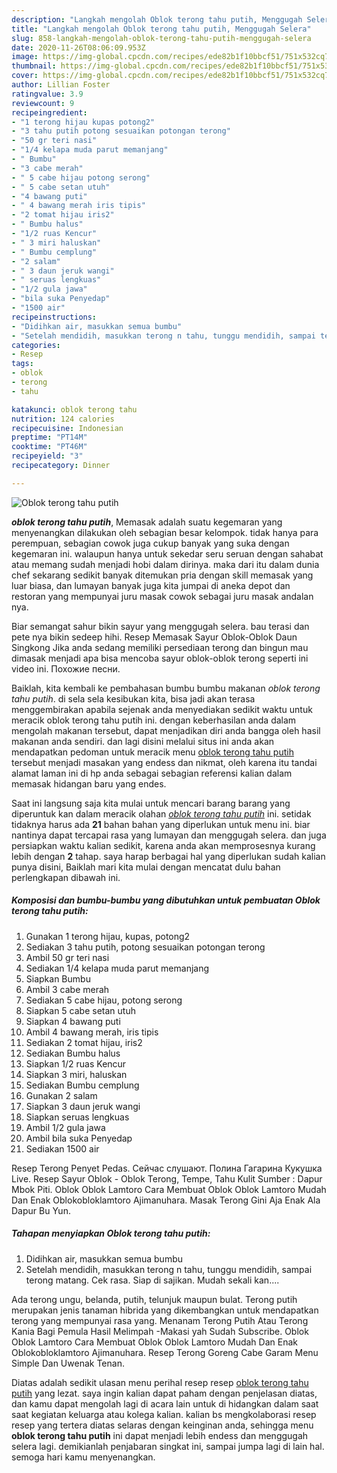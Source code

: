 ```yaml
---
description: "Langkah mengolah Oblok terong tahu putih, Menggugah Selera"
title: "Langkah mengolah Oblok terong tahu putih, Menggugah Selera"
slug: 858-langkah-mengolah-oblok-terong-tahu-putih-menggugah-selera
date: 2020-11-26T08:06:09.953Z
image: https://img-global.cpcdn.com/recipes/ede82b1f10bbcf51/751x532cq70/oblok-terong-tahu-putih-foto-resep-utama.jpg
thumbnail: https://img-global.cpcdn.com/recipes/ede82b1f10bbcf51/751x532cq70/oblok-terong-tahu-putih-foto-resep-utama.jpg
cover: https://img-global.cpcdn.com/recipes/ede82b1f10bbcf51/751x532cq70/oblok-terong-tahu-putih-foto-resep-utama.jpg
author: Lillian Foster
ratingvalue: 3.9
reviewcount: 9
recipeingredient:
- "1 terong hijau kupas potong2"
- "3 tahu putih potong sesuaikan potongan terong"
- "50 gr teri nasi"
- "1/4 kelapa muda parut memanjang"
- " Bumbu"
- "3 cabe merah"
- " 5 cabe hijau potong serong"
- " 5 cabe setan utuh"
- "4 bawang puti"
- " 4 bawang merah iris tipis"
- "2 tomat hijau iris2"
- " Bumbu halus"
- "1/2 ruas Kencur"
- " 3 miri haluskan"
- " Bumbu cemplung"
- "2 salam"
- " 3 daun jeruk wangi"
- " seruas lengkuas"
- "1/2 gula jawa"
- "bila suka Penyedap"
- "1500 air"
recipeinstructions:
- "Didihkan air, masukkan semua bumbu"
- "Setelah mendidih, masukkan terong n tahu, tunggu mendidih, sampai terong matang. Cek rasa. Siap di sajikan. Mudah sekali kan...."
categories:
- Resep
tags:
- oblok
- terong
- tahu

katakunci: oblok terong tahu 
nutrition: 124 calories
recipecuisine: Indonesian
preptime: "PT14M"
cooktime: "PT46M"
recipeyield: "3"
recipecategory: Dinner

---
```



![Oblok terong tahu putih](https://img-global.cpcdn.com/recipes/ede82b1f10bbcf51/751x532cq70/oblok-terong-tahu-putih-foto-resep-utama.jpg)

<b><i>oblok terong tahu putih</i></b>, Memasak adalah suatu kegemaran yang menyenangkan dilakukan oleh sebagian besar kelompok. tidak hanya para perempuan, sebagian cowok juga cukup banyak yang suka dengan kegemaran ini. walaupun hanya untuk sekedar seru seruan dengan sahabat atau memang sudah menjadi hobi dalam dirinya. maka dari itu dalam dunia chef sekarang sedikit banyak ditemukan pria dengan skill memasak yang luar biasa, dan lumayan banyak juga kita jumpai di aneka depot dan restoran yang mempunyai juru masak cowok sebagai juru masak andalan nya.

Biar semangat sahur bikin sayur yang menggugah selera. bau terasi dan pete nya bikin sedeep hihi. Resep Memasak Sayur Oblok-Oblok Daun Singkong Jika anda sedang memiliki persediaan terong dan bingun mau dimasak menjadi apa bisa mencoba sayur oblok-oblok terong seperti ini video ini. Похожие песни.

Baiklah, kita kembali ke pembahasan bumbu bumbu makanan <i>oblok terong tahu putih</i>. di sela sela kesibukan kita, bisa jadi akan terasa menggembirakan apabila sejenak anda menyediakan sedikit waktu untuk meracik oblok terong tahu putih ini. dengan keberhasilan anda dalam mengolah makanan tersebut, dapat menjadikan diri anda bangga oleh hasil makanan anda sendiri. dan lagi disini melalui situs ini anda akan mendapatkan pedoman untuk meracik menu <u>oblok terong tahu putih</u> tersebut menjadi masakan yang endess dan nikmat, oleh karena itu tandai alamat laman ini di hp anda sebagai sebagian referensi kalian dalam memasak hidangan baru yang endes.


Saat ini langsung saja kita mulai untuk mencari barang barang yang diperuntuk kan dalam meracik olahan <u><i>oblok terong tahu putih</i></u> ini. setidak tidaknya harus ada <b>21</b> bahan bahan yang diperlukan untuk menu ini. biar nantinya dapat tercapai rasa yang lumayan dan menggugah selera. dan juga persiapkan waktu kalian sedikit, karena anda akan memprosesnya kurang lebih dengan <b>2</b> tahap. saya harap berbagai hal yang diperlukan sudah kalian punya disini, Baiklah mari kita mulai dengan mencatat dulu bahan perlengkapan dibawah ini.

<!--inarticleads1-->

##### Komposisi dan bumbu-bumbu yang dibutuhkan untuk pembuatan Oblok terong tahu putih:

1. Gunakan 1 terong hijau, kupas, potong2
1. Sediakan 3 tahu putih, potong sesuaikan potongan terong
1. Ambil 50 gr teri nasi
1. Sediakan 1/4 kelapa muda parut memanjang
1. Siapkan  Bumbu
1. Ambil 3 cabe merah
1. Sediakan  5 cabe hijau, potong serong
1. Siapkan  5 cabe setan utuh
1. Siapkan 4 bawang puti
1. Ambil  4 bawang merah, iris tipis
1. Sediakan 2 tomat hijau, iris2
1. Sediakan  Bumbu halus
1. Siapkan 1/2 ruas Kencur
1. Siapkan  3 miri, haluskan
1. Sediakan  Bumbu cemplung
1. Gunakan 2 salam
1. Siapkan  3 daun jeruk wangi
1. Siapkan  seruas lengkuas
1. Ambil 1/2 gula jawa
1. Ambil bila suka Penyedap
1. Sediakan 1500 air


Resep Terong Penyet Pedas. Сейчас слушают. Полина Гагарина Кукушка Live. Resep Sayur Oblok - Oblok Terong, Tempe, Tahu Kulit Sumber : Dapur Mbok Piti. Oblok Oblok Lamtoro Cara Membuat Oblok Oblok Lamtoro Mudah Dan Enak Oblokobloklamtoro Ajimanuhara. Masak Terong Gini Aja Enak Ala Dapur Bu Yun. 

<!--inarticleads2-->

##### Tahapan menyiapkan Oblok terong tahu putih:

1. Didihkan air, masukkan semua bumbu
1. Setelah mendidih, masukkan terong n tahu, tunggu mendidih, sampai terong matang. Cek rasa. Siap di sajikan. Mudah sekali kan....


Ada terong ungu, belanda, putih, telunjuk maupun bulat. Terong putih merupakan jenis tanaman hibrida yang dikembangkan untuk mendapatkan terong yang mempunyai rasa yang. Menanam Terong Putih Atau Terong Kania Bagi Pemula Hasil Melimpah -Makasi yah Sudah Subscribe. Oblok Oblok Lamtoro Cara Membuat Oblok Oblok Lamtoro Mudah Dan Enak Oblokobloklamtoro Ajimanuhara. Resep Terong Goreng Cabe Garam Menu Simple Dan Uwenak Tenan. 

Diatas adalah sedikit ulasan menu perihal resep resep <u>oblok terong tahu putih</u> yang lezat. saya ingin kalian dapat paham dengan penjelasan diatas, dan kamu dapat mengolah lagi di acara lain untuk di hidangkan dalam saat saat kegiatan keluarga atau kolega kalian. kalian bs mengkolaborasi resep resep yang tertera diatas selaras dengan keinginan anda, sehingga menu <b>oblok terong tahu putih</b> ini dapat menjadi lebih endess dan menggugah selera lagi. demikianlah penjabaran singkat ini, sampai jumpa lagi di lain hal. semoga hari kamu menyenangkan.
